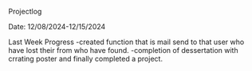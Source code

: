 Projectlog

Date: 12/08/2024-12/15/2024

Last Week Progress
-created function that is mail send to that user who have lost their from who have found.
-completion of dessertation with crrating poster and finally completed a project.
 






